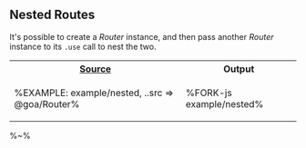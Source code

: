 ## Nested Routes

It's possible to create a _Router_ instance, and then pass another _Router_ instance to its `.use` call to nest the two.

<table>
<tr><th><a href="example/nested.js">Source</a></th><th>Output</th></tr>
<!-- block-start -->
<tr><td>

%EXAMPLE: example/nested, ..src => @goa/Router%
</td>
<td>

%FORK-js example/nested%
</td></tr>
</table>

%~%